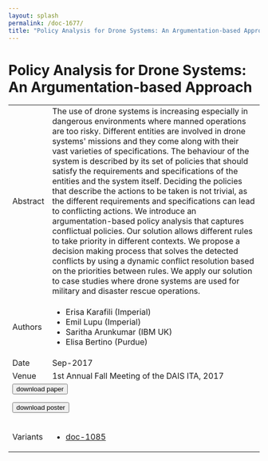 ```yaml
---
layout: splash
permalink: /doc-1677/
title: "Policy Analysis for Drone Systems: An Argumentation-based Approach"
---
```


# Policy Analysis for Drone Systems: An Argumentation-based Approach

<table>
    <tbody>
    <tr>
        <td>Abstract</td>
        <td>The use of drone systems is increasing especially in dangerous environments where manned operations are too risky. Different entities are involved in drone systems' missions and they come along with their vast varieties of specifications. The behaviour of the system is described by its set of policies that should satisfy the requirements and specifications of the entities and the system itself. Deciding the policies that describe the actions to be taken is not trivial, as the different requirements and specifications can lead to conflicting actions. We introduce an argumentation-based policy analysis that captures conflictual policies. Our solution allows different rules to take priority in different contexts. We propose a decision making process that solves the detected conflicts by using a dynamic conflict resolution based on the priorities between rules. We apply our solution to case studies where drone systems are used for military and disaster rescue operations.</td>
    </tr>
    <tr>
        <td>Authors</td>
        <td>
            <ul>
                <li>Erisa Karafili (Imperial)</li>
                <li>Emil Lupu (Imperial)</li>
                <li>Saritha Arunkumar (IBM UK)</li>
                <li>Elisa Bertino (Purdue)</li>
            </ul>
        </td>
    </tr>
    <tr>
        <td>Date</td>
        <td>Sep-2017</td>
    </tr>
    <tr>
        <td>Venue</td>
        <td>1st Annual Fall Meeting of the DAIS ITA, 2017</td>
    </tr>
        <tr>
            <td colspan="2">
                <form method="get" action="https://ibm.box.com/v/doc-1677-paper">
                    <button type="submit">download paper</button>
                </form>
                <form method="get" action="https://ibm.box.com/v/doc-1677-poster">
                    <button type="submit">download poster</button>
                </form>
            </td>
        </tr>
        <tr>
            <td>Variants</td>
            <td>
                <ul>
                    <li><a href="\doc-1085\">doc-1085</a></li>
                </ul>
            </td>
        </tr>
    </tbody>
</table>
